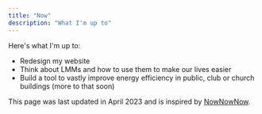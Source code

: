 ```yaml
---
title: "Now"
description: "What I'm up to"
---
```


Here's what I'm up to:

- Redesign my website
- Think about LMMs and how to use them to make our lives easier
- Build a tool to vastly improve energy efficiency in public, club or church buildings (more to that soon)

This page was last updated in April 2023 and is inspired by [NowNowNow](https://nownownow.com).
